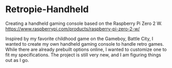 # Retropie-Handheld
Creating a handheld gaming console based on the Raspberry Pi Zero 2 W.
https://www.raspberrypi.com/products/raspberry-pi-zero-2-w/

Inspired by my favorite childhood game on the Gameboy, Battle City, I wanted to create my own handheld gaming console to handle retro games. While there are already prebuilt options online, I wanted to customize one to fit my specifications. The project is still very new, and I am figuring things out as I go.
